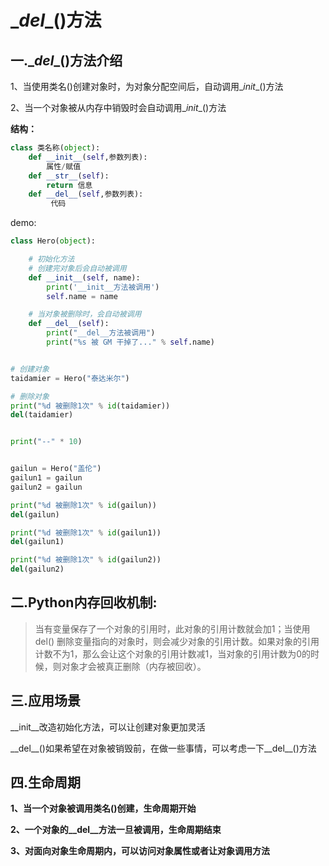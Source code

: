 #  \__del__()方法

## 一.\__del__()方法介绍

1、当使用类名()创建对象时，为对象分配空间后，自动调用\__init__()方法

2、当一个对象被从内存中销毁时会自动调用\__init__()方法

**结构：**

```python
class 类名称(object):
    def __init__(self,参数列表):
        属性/赋值
    def __str__(self):
        return 信息
    def __del__(self,参数列表):
         代码
```

demo:

```python
class Hero(object):

    # 初始化方法
    # 创建完对象后会自动被调用
    def __init__(self, name):
        print('__init__方法被调用')
        self.name = name

    # 当对象被删除时，会自动被调用
    def __del__(self):
        print("__del__方法被调用")
        print("%s 被 GM 干掉了..." % self.name)


# 创建对象
taidamier = Hero("泰达米尔")

# 删除对象
print("%d 被删除1次" % id(taidamier))
del(taidamier)


print("--" * 10)


gailun = Hero("盖伦")
gailun1 = gailun
gailun2 = gailun

print("%d 被删除1次" % id(gailun))
del(gailun)

print("%d 被删除1次" % id(gailun1))
del(gailun1)

print("%d 被删除1次" % id(gailun2))
del(gailun2)
```

## 二.Python内存回收机制:

> 当有变量保存了一个对象的引用时，此对象的引用计数就会加1；当使用del() 删除变量指向的对象时，则会减少对象的引用计数。如果对象的引用计数不为1，那么会让这个对象的引用计数减1，当对象的引用计数为0的时候，则对象才会被真正删除（内存被回收）。

## 三.应用场景

\__init__改造初始化方法，可以让创建对象更加灵活

\_\_del\__()如果希望在对象被销毁前，在做一些事情，可以考虑一下\_\_del\_\_()方法

## 四.生命周期

**1、当一个对象被调用类名()创建，生命周期开始**

**2、一个对象的\_\_del__方法一旦被调用，生命周期结束**

**3、对面向对象生命周期内，可以访问对象属性或者让对象调用方法**